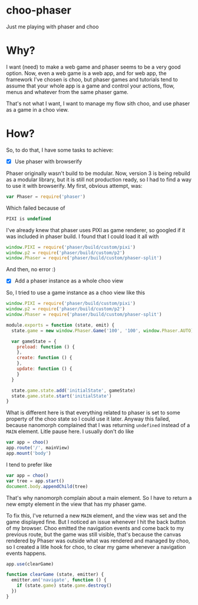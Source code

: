 # choo-phaser

Just me playing with phaser and choo

# Why?

I want (need) to make a web game and phaser seems to be a very good option. 
Now, even a web game is a web app, and for web app, the framework I've chosen is choo,
but phaser games and tutorials tend to assume that your whole app is a game and 
control your actions, flow, menus and whatever from the same phaser game.

That's not what I want, I want to manage my flow sith choo, and use phaser 
as a game in a choo view.

# How?

So, to do that, I have some tasks to achieve:

- [x] Use phaser with browserify

Phaser originally wasn't build to be modular. Now, version 3 is being rebuild as a 
modular library, but it is still not production ready, so I had to find a way to use it 
with browserify. My first, obvious attempt, was:

```js
var Phaser = require('phaser')
```

Which failed because of

```js
PIXI is undefined
```

I've already knew that phaser uses PIXI as game renderer, so googled if it was included 
in phaser build. I found that I could load it all with

```js
window.PIXI = require('phaser/build/custom/pixi')
window.p2 = require('phaser/build/custom/p2')
window.Phaser = require('phaser/build/custom/phaser-split')
```

And then, no error :)

- [x] Add a phaser instance as a whole choo view

So, I tried to use a game instance as a choo view like this

```js
window.PIXI = require('phaser/build/custom/pixi')
window.p2 = require('phaser/build/custom/p2')
window.Phaser = require('phaser/build/custom/phaser-split')

module.exports = function (state, emit) {
  state.game = new window.Phaser.Game('100', '100', window.Phaser.AUTO)

  var gameState = {
    preload: function () {
    },
    create: function () {
    },
    update: function () {
    }
  }

  state.game.state.add('initialState', gameState)
  state.game.state.start('initialState')
}
```

What is different here is that everything related to phaser is set to 
some property of the choo state so I could use it later. Anyway this failed, 
because nanomorph complained that I was returning `undefined` instead of a 
`MAIN` element. Litle pause here. I usually don't do like 

```js
var app = choo()
app.route('/', mainView)
app.mount('body')
```

I tend to prefer like

```js
var app = choo()
var tree = app.start()
document.body.appendChild(tree)
```

That's why nanomorph complain about a main element. So I have to return a new empty 
element in the view that has my phaser game.

To fix this, I've returned a new `MAIN` element, and the view was set and the game 
displayed fine. But I noticed an issue whenever I hit the back button of my browser.
Choo emitted the navigation events and come back to my previous route, but the game 
was still visible, that's because the canvas rendered by Phaser was outside what was 
rendered and managed by choo, so I created a litle hook for choo, to clear my game 
whenever a navigation events happens.

```js
app.use(clearGame)

function clearGame (state, emitter) {
  emitter.on('navigate', function () {
    if (state.game) state.game.destroy()
  })
}
```
